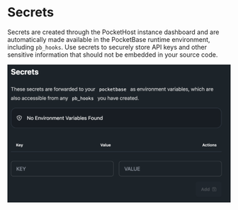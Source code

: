 # Secrets

Secrets are created through the PocketHost instance dashboard and are automatically made available in the PocketBase runtime environment, including `pb_hooks`. Use secrets to securely store API keys and other sensitive information that should not be embedded in your source code.

![](2024-10-06-14-48-39.png)
